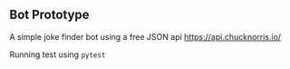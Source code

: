 ## Bot Prototype

A simple joke finder bot using a free JSON api https://api.chucknorris.io/

Running test using `pytest`
